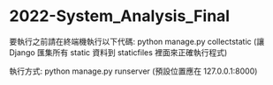 # 2022-System_Analysis_Final

要執行之前請在終端機執行以下代碼:
python manage.py collectstatic  (讓 Django 匯集所有 static 資料到 staticfiles 裡面來正確執行程式)

執行方式:
python manage.py runserver (預設位置應在 127.0.0.1:8000)
